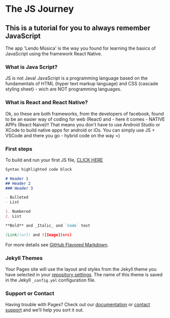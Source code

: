 # The JS Journey

## This is a tutorial for you to always remember JavaScript 

The app 'Lendo Música' is the way you found for learning the basics of JavaScript using the framework React Native.

### What is Java Script?

JS is not Java! JavaScript is a programming language based on the fundamentals of HTML (hyper text markup language) and CSS (cascade styling sheet) - wich are NOT programming languages.

### What is React and React Native?

Ok, so these are both frameworks, from the developers of facebook, found to be an easier way of coding for web (React) and - here it comes - NATIVE APPs (React Naive)!! That means you don't have to use Android Studio or XCode to build native apps for android or iOs. You can simply use JS + VSCode and there you go - hybrid code on the way =)

### First steps 
To build and run your first JS file, [CLICK HERE](Hello_world.md) 

```markdown
Syntax highlighted code block

# Header 1
## Header 2
### Header 3

- Bulleted
- List

1. Numbered
2. List

**Bold** and _Italic_ and `Code` text

[Link](url) and ![Image](src)
```

For more details see [GitHub Flavored Markdown](https://guides.github.com/features/mastering-markdown/).

### Jekyll Themes

Your Pages site will use the layout and styles from the Jekyll theme you have selected in your [repository settings](https://github.com/karenparente/AppLendoMusica/settings). The name of this theme is saved in the Jekyll `_config.yml` configuration file.

### Support or Contact

Having trouble with Pages? Check out our [documentation](https://docs.github.com/categories/github-pages-basics/) or [contact support](https://github.com/contact) and we’ll help you sort it out.
